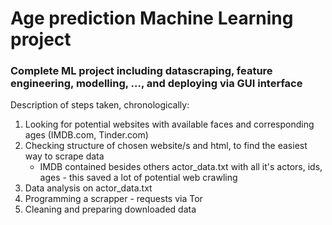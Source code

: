 # Age prediction Machine Learning project
### Complete ML project including datascraping, feature engineering, modelling, ..., and deploying via GUI interface

Description of steps taken, chronologically:
1. Looking for potential websites with available faces and corresponding ages (IMDB.com, Tinder.com)
2. Checking structure of chosen website/s and html, to find the easiest way to scrape data
    * IMDB contained besides others actor_data.txt with all it's actors, ids, ages - this saved a lot of potential web crawling
3. Data analysis on actor_data.txt 
4. Programming a scrapper - requests via Tor
5. Cleaning and preparing downloaded data

